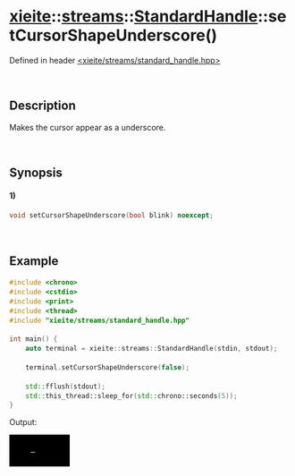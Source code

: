 # [xieite](../../../../../xieite.md)\:\:[streams](../../../../../streams.md)\:\:[StandardHandle](../../../standard_handle.md)\:\:setCursorShapeUnderscore\(\)
Defined in header [<xieite/streams/standard_handle.hpp>](../../../../../../include/xieite/streams/standard_handle.hpp)

&nbsp;

## Description
Makes the cursor appear as a underscore.

&nbsp;

## Synopsis
#### 1)
```cpp
void setCursorShapeUnderscore(bool blink) noexcept;
```

&nbsp;

## Example
```cpp
#include <chrono>
#include <cstdio>
#include <print>
#include <thread>
#include "xieite/streams/standard_handle.hpp"

int main() {
    auto terminal = xieite::streams::StandardHandle(stdin, stdout);

    terminal.setCursorShapeUnderscore(false);

    std::fflush(stdout);
    std::this_thread::sleep_for(std::chrono::seconds(5));
}
```
Output:

![image](./set_cursor_shape_underscore.png)
